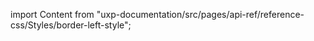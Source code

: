 
import Content from "uxp-documentation/src/pages/api-ref/reference-css/Styles/border-left-style";

<Content query="product=photoshop"/>
